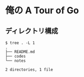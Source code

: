 # 俺の A Tour of Go

## ディレクトリ構成

```
$ tree . -L 1
.
├── README.md
├── codes
└── notes

2 directories, 1 file
```
